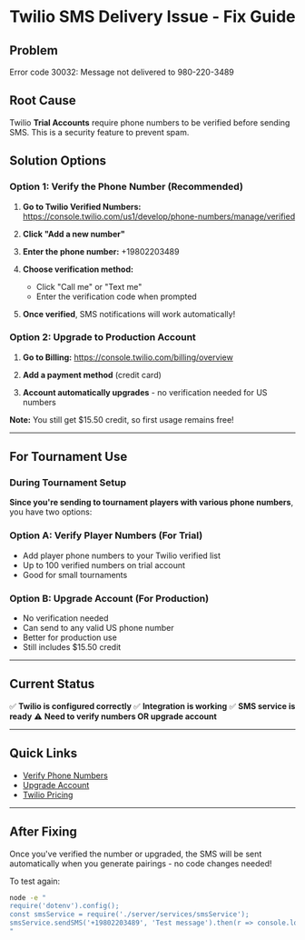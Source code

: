 # Twilio SMS Delivery Issue - Fix Guide

## Problem
Error code 30032: Message not delivered to 980-220-3489

## Root Cause
Twilio **Trial Accounts** require phone numbers to be verified before sending SMS. This is a security feature to prevent spam.

## Solution Options

### Option 1: Verify the Phone Number (Recommended)

1. **Go to Twilio Verified Numbers:**
   https://console.twilio.com/us1/develop/phone-numbers/manage/verified

2. **Click "Add a new number"**

3. **Enter the phone number:** +19802203489

4. **Choose verification method:**
   - Click "Call me" or "Text me"
   - Enter the verification code when prompted
   
5. **Once verified**, SMS notifications will work automatically!

### Option 2: Upgrade to Production Account

1. **Go to Billing:**
   https://console.twilio.com/billing/overview

2. **Add a payment method** (credit card)

3. **Account automatically upgrades** - no verification needed for US numbers

**Note:** You still get $15.50 credit, so first usage remains free!

---

## For Tournament Use

### During Tournament Setup

**Since you're sending to tournament players with various phone numbers**, you have two options:

### Option A: Verify Player Numbers (For Trial)
- Add player phone numbers to your Twilio verified list
- Up to 100 verified numbers on trial account
- Good for small tournaments

### Option B: Upgrade Account (For Production)
- No verification needed
- Can send to any valid US phone number
- Better for production use
- Still includes $15.50 credit

---

## Current Status

✅ **Twilio is configured correctly**
✅ **Integration is working**
✅ **SMS service is ready**
⚠️ **Need to verify numbers OR upgrade account**

---

## Quick Links

- [Verify Phone Numbers](https://console.twilio.com/us1/develop/phone-numbers/manage/verified)
- [Upgrade Account](https://console.twilio.com/billing/overview)
- [Twilio Pricing](https://www.twilio.com/pricing/sms/us)

---

## After Fixing

Once you've verified the number or upgraded, the SMS will be sent automatically when you generate pairings - no code changes needed!

To test again:
```bash
node -e "
require('dotenv').config();
const smsService = require('./server/services/smsService');
smsService.sendSMS('+19802203489', 'Test message').then(r => console.log('✅ Sent:', r.messageId));
"
```




